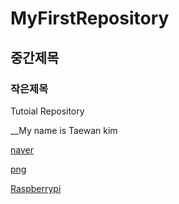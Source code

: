 # MyFirstRepository

## 중간제목

### 작은제목

Tutoial Repository

__My name is Taewan kim

[naver](https://www.naver.com/)

[png](../README.md)

[Raspberrypi](../rpi.md)
